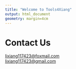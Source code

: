 ```yaml
---
title: "Welcome to Tools4Xiang"
output: html_document
geometry: margin=4cm
---
```


# Contact Us

>
lixiang117423@foxmail.com  
lixiang117423@gmail.com
>

